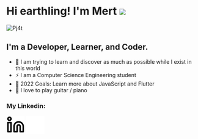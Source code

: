 # Hi earthling! I'm Mert ![](https://user-images.githubusercontent.com/18350557/176309783-0785949b-9127-417c-8b55-ab5a4333674e.gif)

![Pj4t](https://user-images.githubusercontent.com/66382514/202264348-6547067a-842a-4ae1-99d0-13ab0f1d01cd.gif)

## I'm a Developer, Learner, and Coder.
- 🔭 I am trying to learn and discover as much as possible while I exist in this world
- ⚡ I am a Computer Science Engineering student
- 🥅 2022 Goals: Learn more about JavaScript and Flutter
- 🌱 I love to play guitar / piano

### My Linkedin:
[![website](./img/linkedin-light.svg)](https://linkedin.com/in/mertgursimsir#gh-light-mode-only)
[![website](./img/linkedin-dark.svg)](https://linkedin.com/in/mertgursimsir#gh-dark-mode-only)
&nbsp;&nbsp;
